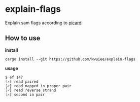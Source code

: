 # explain-flags

Explain sam flags according to [picard](https://broadinstitute.github.io/picard/explain-flags.html)

## How to use

**install**

```shell
cargo install --git https://github.com/kwuiee/explain-flags
```

**usage**

```shell
$ ef 147
[✓] read paired
[✓] read mapped in proper pair
[✓] read reverse strand
[✓] second in pair
```
